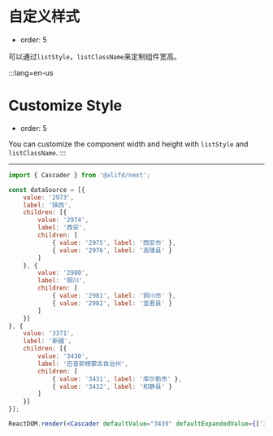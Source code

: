 # 自定义样式

- order: 5

可以通过`listStyle`，`listClassName`来定制组件宽高。

:::lang=en-us
# Customize Style

- order: 5

You can customize the component width and height with `listStyle` and `listClassName`.
:::

---

````jsx
import { Cascader } from '@alifd/next';

const dataSource = [{
    value: '2973',
    label: '陕西',
    children: [{
        value: '2974',
        label: '西安',
        children: [
            { value: '2975', label: '西安市' },
            { value: '2976', label: '高陵县' }
        ]
    }, {
        value: '2980',
        label: '铜川',
        children: [
            { value: '2981', label: '铜川市' },
            { value: '2982', label: '宜君县' }
        ]
    }]
}, {
    value: '3371',
    label: '新疆',
    children: [{
        value: '3430',
        label: '巴音郭楞蒙古自治州',
        children: [
            { value: '3431', label: '库尔勒市' },
            { value: '3432', label: '和静县' }
        ]
    }]
}];

ReactDOM.render(<Cascader defaultValue="3439" defaultExpandedValue={['3371', '3430']} listStyle={{ width: '200px', height: '256px' }} dataSource={dataSource} />, mountNode);
````
